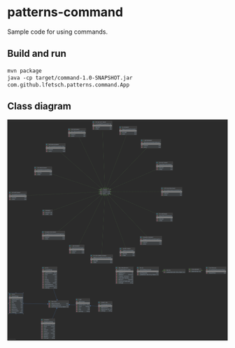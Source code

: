 # patterns-command

Sample code for using commands.

## Build and run

```
mvn package
java -cp target/command-1.0-SNAPSHOT.jar com.github.lfetsch.patterns.command.App
```

## Class diagram

![sss](Command-uml.png)